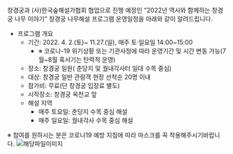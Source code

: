 창경궁과 (사)한국숲해설가협회 협업으로 진행 예정인 "2022년 역사와 함께하는 창경궁 나무 이야기" 창경궁 나무해설 프로그램 운영일정을 아래와 같이 알려드립니다.

- 프로그램 개요
  - 기간: 2022. 4. 2.(토)~ 11.27.(일), 매주 토·일요일 14:00~15:00
    - ※ 코로나-19 위기상황 또는 기관사정에 따라 운영기간 및 시간 변동 가능(7월~8월 혹서기는 탄력적 운영)
  - 장소: 창경궁 일원( 춘당지 및 궐내각사터 일대 수목 중심)
  - 대상: 창경궁 일반 관람객 현장 선착순 20명 이내
  - 참가비: 무료(단 창경궁 입장료 별도)
  - 시작장소: 창경궁 옥천교 앞
  - 해설 지역
    - 매주 토요일: 춘당지 수목 중심 해설
    - 매주 일요일: 궐내각사 수목 중심 해설

※ 참여를 원하시는 분은 코로나19 예방 지침에 따라 마스크를 꼭 착용해주시기바랍니다. ![해당파일이미지](https://cgg.cha.go.kr/agapp/cmm/fms/getImage.do?atchFileId=FILE_000000000136917&fileSn=2)